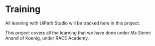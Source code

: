# Training
All learning with UiPath Studio will be tracked here in this project.

This project covers all the learning that we have done under Ms Simmi Anand of Koenig, under RACE Academy.
